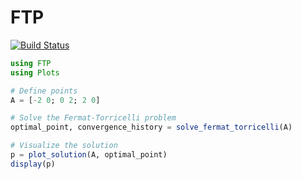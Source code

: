 # FTP

[![Build Status](https://github.com/lnhutnam/FTP.jl/actions/workflows/CI.yml/badge.svg?branch=main)](https://github.com/lnhutnam/FTP.jl/actions/workflows/CI.yml?query=branch%3Amain)

```julia
using FTP
using Plots

# Define points
A = [-2 0; 0 2; 2 0]

# Solve the Fermat-Torricelli problem
optimal_point, convergence_history = solve_fermat_torricelli(A)

# Visualize the solution
p = plot_solution(A, optimal_point)
display(p)
```
